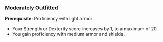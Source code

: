 ### Moderately Outfitted

**Prerequisite:**
Proficiency with light armor

- Your Strength or Dexterity score increases by 1, to a maximum of 20.
- You gain proficiency with medium armor and shields.
